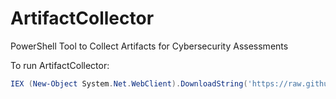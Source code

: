 # ArtifactCollector  
PowerShell Tool to Collect Artifacts for Cybersecurity Assessments  
  
To run ArtifactCollector:  
  
```powershell
IEX (New-Object System.Net.WebClient).DownloadString('https://raw.githubusercontent.com/oregon-eso-cyber-assessments/ArtifactCollector/master/ArtifactCollector.ps1')
```
